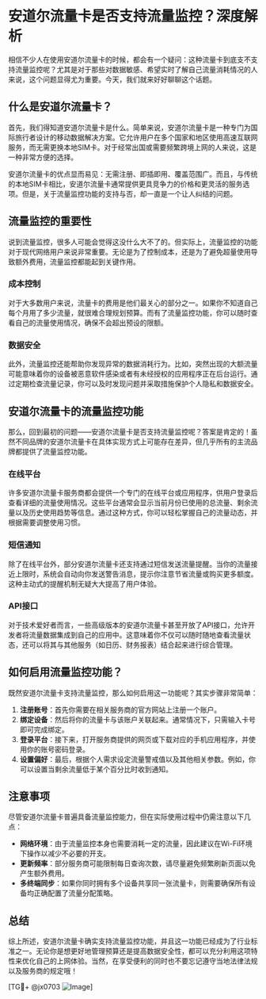 # 安道尔流量卡是否支持流量监控？深度解析

相信不少人在使用安道尔流量卡的时候，都会有一个疑问：这种流量卡到底支不支持流量监控呢？尤其是对于那些对数据敏感、希望实时了解自己流量消耗情况的人来说，这个问题显得尤为重要。今天，我们就来好好聊聊这个话题。

## 什么是安道尔流量卡？

首先，我们得知道安道尔流量卡是什么。简单来说，安道尔流量卡是一种专门为国际旅行者设计的移动数据解决方案。它允许用户在多个国家和地区使用高速互联网服务，而无需更换本地SIM卡。对于经常出国或需要频繁跨境上网的人来说，这是一种非常方便的选择。

安道尔流量卡的优点显而易见：无需注册、即插即用、覆盖范围广。而且，与传统的本地SIM卡相比，安道尔流量卡通常提供更具竞争力的价格和更灵活的服务选项。但是，关于流量监控功能的支持与否，却一直是一个让人纠结的问题。

## 流量监控的重要性

说到流量监控，很多人可能会觉得这没什么大不了的。但实际上，流量监控的功能对于现代网络用户来说非常重要。无论是为了控制成本，还是为了避免超量使用导致额外费用，流量监控都能起到关键作用。

### 成本控制

对于大多数用户来说，流量卡的费用是他们最关心的部分之一。如果你不知道自己每个月用了多少流量，就很难合理规划预算。而有了流量监控功能，你可以随时查看自己的流量使用情况，确保不会超出预设的限额。

### 数据安全

此外，流量监控还能帮助你发现异常的数据消耗行为。比如，突然出现的大额流量可能意味着你的设备被恶意软件感染或者有未经授权的应用程序正在后台运行。通过定期检查流量记录，你可以及时发现问题并采取措施保护个人隐私和数据安全。

## 安道尔流量卡的流量监控功能

那么，回到最初的问题——安道尔流量卡是否支持流量监控呢？答案是肯定的！虽然不同品牌的安道尔流量卡在具体实现方式上可能存在差异，但几乎所有的主流品牌都提供了流量监控功能。

### 在线平台

许多安道尔流量卡服务商都会提供一个专门的在线平台或应用程序，供用户登录后查看详细的流量使用情况。这些平台通常会显示当前月份已使用的总流量、剩余流量以及历史使用趋势等信息。通过这种方式，你可以轻松掌握自己的流量动态，并根据需要调整使用习惯。

### 短信通知

除了在线平台外，部分安道尔流量卡还支持通过短信发送流量提醒。当你的流量接近上限时，系统会自动向你发送警告消息，提示你注意节省流量或购买更多额度。这种主动式的提醒机制无疑大大提高了用户体验。

### API接口

对于技术爱好者而言，一些高级版本的安道尔流量卡甚至开放了API接口，允许开发者将流量数据集成到自己的应用中。这意味着你不仅可以随时随地查看流量状态，还可以将其与其他服务（如日历、财务报表）结合起来进行综合管理。

## 如何启用流量监控功能？

既然安道尔流量卡支持流量监控，那么如何启用这一功能呢？其实步骤非常简单：

1. **注册账号**：首先你需要在相关服务商的官方网站上注册一个账户。
2. **绑定设备**：然后将你的流量卡与该账户关联起来。通常情况下，只需输入卡号即可完成绑定。
3. **登录平台**：接下来，打开服务商提供的网页或下载对应的手机应用程序，并使用你的账号密码登录。
4. **设置偏好**：最后，根据个人需求设定流量警戒值以及其他相关参数。例如，你可以设置当剩余流量低于某个百分比时收到通知。

## 注意事项

尽管安道尔流量卡普遍具备流量监控能力，但在实际使用过程中仍需注意以下几点：

- **网络环境**：由于流量监控本身也需要消耗一定的流量，因此建议在Wi-Fi环境下操作以减少不必要的开支。
- **更新频率**：部分服务商可能限制每日查询次数，请尽量避免频繁刷新页面以免产生额外费用。
- **多终端同步**：如果你同时拥有多个设备共享同一张流量卡，则需要确保所有设备均正确配置了流量分配策略。

## 总结

综上所述，安道尔流量卡确实支持流量监控功能，并且这一功能已经成为了行业标准之一。无论你是想更好地管理预算还是提高数据安全性，都可以充分利用这项特性来优化自己的上网体验。当然，在享受便利的同时也不要忘记遵守当地法律法规以及服务商的规定哦！

[TG💪+ @jx0703 ![Image](https://github.com/user-attachments/assets/dbca1d08-cadb-493c-b0ec-ad6f7a83f270)]